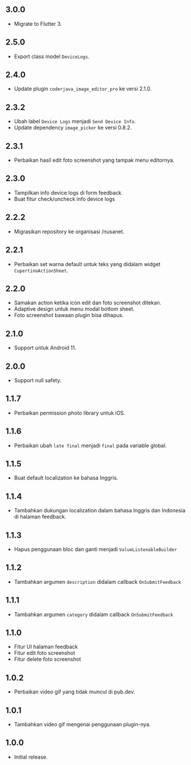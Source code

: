 ## 3.0.0

* Migrate to Flutter 3.

## 2.5.0

* Export class model `DeviceLogs`.

## 2.4.0

* Update plugin `coderjava_image_editor_pro` ke versi 2.1.0.

## 2.3.2

* Ubah label `Device Logs` menjadi `Send Device Info`.
* Update dependency `image_picker` ke versi 0.8.2.

## 2.3.1

* Perbaikan hasil edit foto screenshot yang tampak menu editornya.

## 2.3.0

* Tampilkan info device logs di form feedback.
* Buat fitur check/uncheck info device logs

## 2.2.2

* Migrasikan repository ke organisasi /nusanet.

## 2.2.1

* Perbaikan set warna default untuk teks yang didalam widget `CupertinoActionSheet`.

## 2.2.0

* Samakan action ketika icon edit dan foto screenshot ditekan.
* Adaptive design untuk menu modal bottom sheet.
* Foto screenshot bawaan plugin bisa dihapus.

## 2.1.0

* Support untuk Android 11.

## 2.0.0

* Support null safety.

## 1.1.7

* Perbaikan permission photo library untuk iOS.

## 1.1.6

* Perbaikan ubah `late final` menjadi `final` pada variable global.

## 1.1.5

* Buat default localization ke bahasa Inggris.

## 1.1.4

* Tambahkan dukungan localization dalam bahasa Inggris dan Indonesia di halaman feedback.

## 1.1.3

* Hapus penggunaan bloc dan ganti menjadi `ValueListenableBuilder`

## 1.1.2

* Tambahkan argumen `description` didalam callback `OnSubmitFeedback`

## 1.1.1

* Tambahkan argumen `category` didalam callback `OnSubmitFeedback`

## 1.1.0

* Fitur UI halaman feedback
* Fitur edit foto screenshot
* Fitur delete foto screenshot

## 1.0.2

* Perbaikan video gif yang tidak muncul di pub.dev.

## 1.0.1

* Tambahkan video gif mengenai penggunaan plugin-nya.

## 1.0.0

* Initial release.
